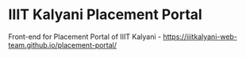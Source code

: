 # IIIT Kalyani Placement Portal
Front-end for Placement Portal of IIIT Kalyani - https://iiitkalyani-web-team.github.io/placement-portal/
